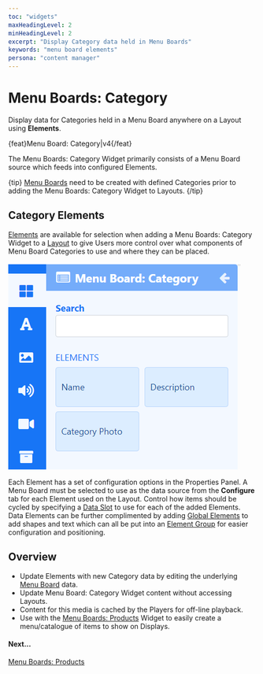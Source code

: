 ```yaml
---
toc: "widgets"
maxHeadingLevel: 2
minHeadingLevel: 2
excerpt: "Display Category data held in Menu Boards"
keywords: "menu board elements"
persona: "content manager"
---
```


# Menu Boards: Category

Display data for Categories held in a Menu Board anywhere on a Layout using **Elements**.

{feat}Menu Board: Category|v4{/feat}

The Menu Boards: Category Widget primarily consists of a Menu Board source which feeds into configured Elements.

{tip}
[Menu Boards](media_menuboards.html) need to be created with defined Categories prior to adding the Menu Boards: Category Widget to Layouts.
{/tip}

## Category Elements

[Elements](layouts_editor#content-data-widgets-and-elements) are available for selection when adding a Menu Boards: Category Widget to a [Layout](layouts_editor.html) to give Users more control over what components of Menu Board Categories to use and where they can be placed.

![Category Elements](img/v4_media_modules_category_elements.png)

Each Element has a set of configuration options in the Properties Panel. A Menu Board must be selected to use as the data source from the **Configure** tab for each Element used on the Layout. Control how items should be cycled by specifying a [Data Slot](layouts_editor.html#content-data-slots) to use for each of the added Elements. Data Elements can be further complimented by adding [Global Elements](layouts_editor.html#content-global-elements) to add shapes and text which can all be put into an [Element Group](layouts_editor.html#content-grouping-elements) for easier configuration and positioning.

## Overview

- Update Elements with new Category data by editing the underlying [Menu Board](media_menuboards.html#content-create-and-configure-categories) data.
- Update Menu Board: Category  Widget content without accessing Layouts.
- Content for this media is cached by the Players for off-line playback.
- Use with the [Menu Boards: Products](media_module_menuboards_products.html) Widget to easily create a menu/catalogue of items to show on Displays.



#### Next...

[Menu Boards: Products](media_module_menuboards_products.html)